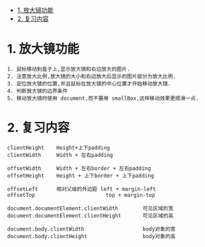<!-- TOC -->

- [1. 放大镜功能](#1-放大镜功能)
- [2. 复习内容](#2-复习内容)

<!-- /TOC -->

# 1. 放大镜功能

    1. 鼠标移动到盒子上,显示放大镜和右边放大的图片.
    2. 注意放大比例,放大镜的大小和右边放大后显示的图片部分为放大比例.
    3. 定位放大镜的位置,并且鼠标在放大镜的中心位置才开始移动放大镜.
    4. 判断放大镜的边界条件
    5. 移动放大镜时使用 document,而不要用 smallBox,这样移动效果更顺滑一点.

# 2. 复习内容

    clientHeight    Height+上下padding
    clientWidth     Width + 左右padding

    offsetWidth     Width + 左右border + 左右padding
    offsetHeight    Height + 上下border + 上下padding
    
    offsetLeft      相对父级的外边距 left + margin-left
    offsetTop                       top + margin-top
    
    document.documentElement.clientWidth        可见区域的宽
    document.documentElement.clientHeight       可见区域的高

    document.body.clientWidth                   body对象的宽
    document.body.clientHeight                  body对象的高